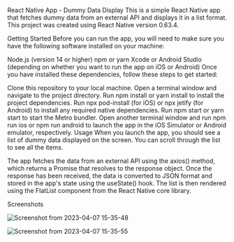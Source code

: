 React Native App - Dummy Data Display
This is a simple React Native app that fetches dummy data from an external API and displays it in a list format. This project was created using React Native version 0.63.4.

Getting Started
Before you can run the app, you will need to make sure you have the following software installed on your machine:

Node.js (version 14 or higher)
npm or yarn
Xcode or Android Studio (depending on whether you want to run the app on iOS or Android)
Once you have installed these dependencies, follow these steps to get started:

Clone this repository to your local machine.
Open a terminal window and navigate to the project directory.
Run npm install or yarn install to install the project dependencies.
Run npx pod-install (for iOS) or npx jetify (for Android) to install any required native dependencies.
Run npm start or yarn start to start the Metro bundler.
Open another terminal window and run npm run ios or npm run android to launch the app in the iOS Simulator or Android emulator, respectively.
Usage
When you launch the app, you should see a list of dummy data displayed on the screen. You can scroll through the list to see all the items.

The app fetches the data from an external API using the axios() method, which returns a Promise that resolves to the response object. Once the response has been received, the data is converted to JSON format and stored in the app's state using the useState() hook. The list is then rendered using the FlatList component from the React Native core library.



Screenshots


![Screenshot from 2023-04-07 15-35-48](https://user-images.githubusercontent.com/88948601/230591301-fee9b73b-be82-495e-ab21-4f9877e302e5.png)



![Screenshot from 2023-04-07 15-35-55](https://user-images.githubusercontent.com/88948601/230591313-36cd2fbc-72d9-4fd5-a422-6523bed17712.png)







